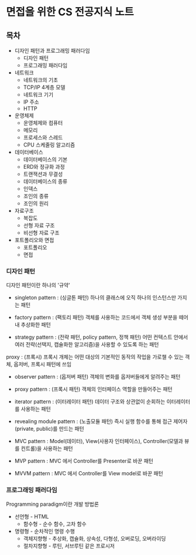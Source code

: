 # 면접을 위한 CS 전공지식 노트

## 목차

* 디자인 패턴과 프로그래밍 패러다임
    * 디자인 패턴
    * 프로그래밍 패러다임
* 네트워크
    * 네트워크의 기초
    * TCP/IP 4계층 모델
    * 네트워크 기기
    * IP 주소
    * HTTP
* 운영체제
    * 운영체제와 컴퓨터
    * 메모리
    * 프로세스와 스레드
    * CPU 스케줄링 알고리즘
* 데이터베이스
    * 데이터베이스의 기본
    * ERD와 정규화 과정
    * 트랜잭션과 무결성
    * 데이터베이스의 종류
    * 인덱스
    * 조인의 종류
    * 조인의 원리
* 자료구조
    * 복잡도
    * 선형 자료 구조
    * 비선형 자료 구조
* 포트폴리오와 면접
    * 포트폴리오
    * 면접

### 디자인 패턴

디자인 패턴이란 하나의 '규약'

* singleton pattern : (싱글톤 패턴) 하나의 클래스에 오직 하나의 인스턴스만 가지는 패턴

* factory pattern : (팩토리 패턴) 객체를 사용하는 코드에서 객체 생성 부분을 떼어내 추상화한 패턴

* strategy pattern : (전략 패턴, policy pattern, 정책 패턴) 어떤 컨텍스트 안에서 여러 전략(선택지, 캡슐화한 알고리즘)을 사용할 수 있도록 하는 패턴

proxy : (프록시) 프록시 개체는 어떤 대상의 기본적인 동작의 작업을 가로챌 수 있는 객체, 옵저버, 프록시 패턴에 쓰임

* observer pattern : (옵저버 패턴) 객체의 변화를 옵저버들에게 알려주는 패턴

* proxy pattern : (프록시 패턴) 객체의 인터페이스 역할을 만들어주는 패턴

* iterator pattern : (이터레이터 패턴) 데이터 구조와 상관없이 순회하는 이터레이터를 사용하는 패턴

* revealing module pattern : (노출모듈 패턴) 즉시 실행 함수를 통해 접근 제어자(private, public)를 만드는 패턴

* MVC pattern : Model(데이터), View(사용자 인터페이스), Controller(모델과 뷰를 컨트롤)을 사용하는 패턴

* MVP pattern : MVC 에서 Controller를 Presenter로 바꾼 패턴

* MVVM pattern : MVC 에서 Controller를 View model로 바꾼 패턴

### 프로그래밍 패러다임

Programming paradigm이란 개발 방법론

* 선언형 - HTML
    * 함수형 - 순수 함수, 고차 함수
* 명령형 - 순차적인 명령 수행
    * 객체지향형 - 추상화, 캡슐화, 상속성, 다형성, 오버로딩, 오버라이딩
    * 절차지향형 - 루틴, 서브루틴 같은 프로시저

